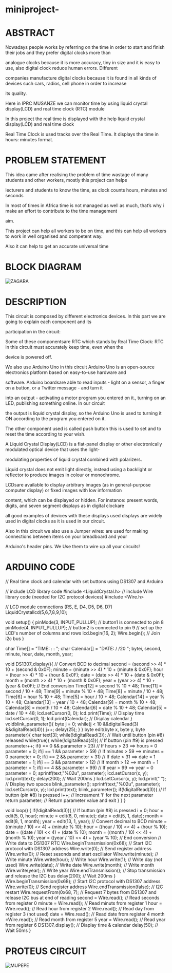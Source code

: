 # miniproject-
# ABSTRACT

Nowadays people works by referring on the time in order to start and finish their jobs and they prefer digital clocks more than

analogue clocks because it is more accuracy, tiny in size and it is easy to use, also digital clock reduce human errors. Different

companies manufacture digital clocks because it is found in all kinds of devices such cars, radios, cell phone in order to increase

its quality.

Here in IPRC MUSANZE we can monitor time by using liquid crystal display(LCD) and real time clock (RTC) module 

In this project the real time is displayed with the help liquid crystal display(LCD) and real time clock

Real Time Clock is used tracks over the Real Time. It displays the time in hours: minutes format.

# PROBLEM STATEMENT

This idea came after realising  the problem of time wastage of many students and other workers, mostly this  project can helps

lecturers and students to know the time, as clock counts hours, minutes and seconds

In most of  times in Africa time is not managed as well as much, that’s why i make an effort to contribute to the time management

aim.

This project can help all workers to be on time, and this can help all workers to work in well organised and competent way.

Also it can help to get an accurate universal time

# BLOCK DIAGRAM

![ZAGARA](https://user-images.githubusercontent.com/106099013/170303085-ffc6e821-0d90-4d58-943c-03330fd4a472.PNG)

# DESCRIPTION

This circuit is composed by different electronics devices. In this part we are going to explain each component and its

participation in the circuit:

Some of these componentsare RTC which stands by Real Time Clock: RTC in this circuit must accurately keep time, even when the 

device is powered off.

We also use Arduino Uno in this circuit Arduino Uno is an open-source electronics platform based on easy-to-use hardware and

software. Arduino boardsare able to read inputs - light on a sensor, a finger on a button, or a Twitter message - and turn it

into an output - activating a motor program you entered on it., turning on an LED, publishing something online. In our circuit

the output is liquid crystal display, so the Arduino Uno is used to turning it ON according to the program you entered on it.

The other component used is called push button this is used to set and to reset the time according to your wish.

A Liquid Crystal Display(LCD) is a flat-panel display or other electronically modulated optical device that uses the light-

modulating properties of liquid crystal combined with polarizers.

Liquid crystal does not emit light directly, instead using a backlight or reflector to produce images in colour or monochrome.

LCDsare available to display arbitrary images (as in general-purpose computer display) or fixed images with low information

content, which can be displayed or hidden. For instance: present words, digits, and seven segment displays as in digital clockare

all good examples of devices with these displays used displays are widely used in digital clocks as it is used in our circuit.

Also in this circuit we also use a Jumper wires: are used for making connections between items on your breadboard and your

Arduino's header pins. We Use them to wire up all your circuits!

# ARDUINO CODE

// Real time clock and calendar with set buttons using DS1307 and Arduino

// include LCD library code
#include <LiquidCrystal.h>
// include Wire library code (needed for I2C protocol devices)
#include <Wire.h>

// LCD module connections (RS, E, D4, D5, D6, D7)
LiquidCrystallcd(5,6,7,8,9,10);

void setup() {
pinMode(3, INPUT_PULLUP);                      // button1 is connected to pin 8
pinMode(4, INPUT_PULLUP);                      // button2 is connected to pin 9
  // set up the LCD's number of columns and rows
lcd.begin(16, 2);
Wire.begin();                                  // Join i2c bus
}

char Time[]     = "TIME:  :  :  ";
char Calendar[] = "DATE:  /  /20  ";
bytei, second, minute, hour, date, month, year;

void DS1307_display(){
  // Convert BCD to decimal
second = (second >> 4) * 10 + (second & 0x0F);
minute = (minute >> 4) * 10 + (minute & 0x0F);
hour   = (hour >> 4)   * 10 + (hour & 0x0F);
date   = (date >> 4)   * 10 + (date & 0x0F);
month  = (month >> 4)  * 10 + (month & 0x0F);
year   = (year >> 4)   * 10 + (year & 0x0F);
  // End conversion
Time[12]     = second % 10 + 48;
Time[11]     = second / 10 + 48;
Time[9]      = minute % 10 + 48;
Time[8]      = minute / 10 + 48;
Time[6]      = hour   % 10 + 48;
Time[5]      = hour   / 10 + 48;
Calendar[14] = year   % 10 + 48;
Calendar[13] = year   / 10 + 48;
Calendar[9]  = month  % 10 + 48;
Calendar[8]  = month  / 10 + 48;
Calendar[6]  = date   % 10 + 48;
Calendar[5]  = date   / 10 + 48;
lcd.setCursor(0, 0);
lcd.print(Time);                               // Display time
lcd.setCursor(0, 1);
lcd.print(Calendar);                           // Display calendar
}
voidblink_parameter(){
byte j = 0;
while(j < 10 &&digitalRead(3) &&digitalRead(4)){
j++;
delay(25);
  }
}
byte edit(byte x, byte y, byte parameter){
char text[3];
while(!digitalRead(3));                        // Wait until button (pin #8) released
while(true){
while(!digitalRead(4)){                      // If button (pin #9) is pressed
parameter++;
if(i == 0 && parameter > 23)               // If hours > 23 ==> hours = 0
parameter = 0;
if(i == 1 && parameter > 59)               // If minutes > 59 ==> minutes = 0
parameter = 0;
if(i == 2 && parameter > 31)               // If date > 31 ==> date = 1
parameter = 1;
if(i == 3 && parameter > 12)               // If month > 12 ==> month = 1
parameter = 1;
if(i == 4 && parameter > 99)               // If year > 99 ==> year = 0
parameter = 0;
sprintf(text,"%02u", parameter);
lcd.setCursor(x, y);
lcd.print(text);
delay(200);                                // Wait 200ms
    }
lcd.setCursor(x, y);
lcd.print("  ");                             // Display two spaces
blink_parameter();
sprintf(text,"%02u", parameter);
lcd.setCursor(x, y);
lcd.print(text);
blink_parameter();
if(!digitalRead(3)){                         // If button (pin #8) is pressed
i++;                                       // Increament 'i' for the next parameter
return parameter;                          // Return parameter value and exit
    }
  }
}

void loop() {
if(!digitalRead(3)){                           // If button (pin #8) is pressed
i = 0;
hour   = edit(5, 0, hour);
minute = edit(8, 0, minute);
date   = edit(5, 1, date);
month  = edit(8, 1, month);
year   = edit(13, 1, year);
      // Convert decimal to BCD
minute = ((minute / 10) << 4) + (minute % 10);
hour = ((hour / 10) << 4) + (hour % 10);
date = ((date / 10) << 4) + (date % 10);
month = ((month / 10) << 4) + (month % 10);
year = ((year / 10) << 4) + (year % 10);
      // End conversion
      // Write data to DS1307 RTC
Wire.beginTransmission(0x68);               // Start I2C protocol with DS1307 address
Wire.write(0);                              // Send register address
Wire.write(0);                              // Reset sesonds and start oscillator
Wire.write(minute);                         // Write minute
Wire.write(hour);                           // Write hour
Wire.write(1);                              // Write day (not used)
Wire.write(date);                           // Write date
Wire.write(month);                          // Write month
Wire.write(year);                           // Write year
Wire.endTransmission();                     // Stop transmission and release the I2C bus
delay(200);                                 // Wait 200ms
    }
Wire.beginTransmission(0x68);                 // Start I2C protocol with DS1307 address
Wire.write(0);                                // Send register address
Wire.endTransmission(false);                  // I2C restart
Wire.requestFrom(0x68, 7);                    // Request 7 bytes from DS1307 and release I2C bus at end of reading
second = Wire.read();                         // Read seconds from register 0
minute = Wire.read();                         // Read minuts from register 1
hour   = Wire.read();                         // Read hour from register 2
Wire.read();                                  // Read day from register 3 (not used)
date   = Wire.read();                         // Read date from register 4
month  =Wire.read();                         // Read month from register 5
year   = Wire.read();                         // Read year from register 6
    DS1307_display();                             // Diaplay time & calendar
delay(50);                                    // Wait 50ms
}

# PROTEUS CIRCUIT

![MUPEPE](https://user-images.githubusercontent.com/106099013/170305350-cd5e0030-1329-4cb4-9992-216fcfac2749.PNG)

